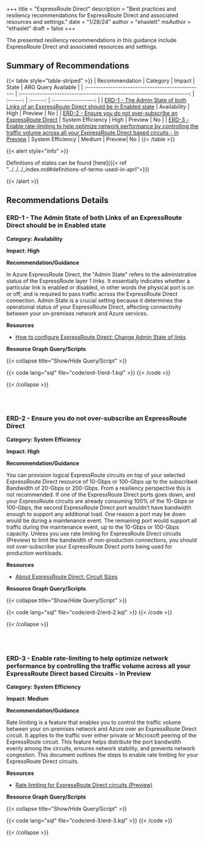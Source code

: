 +++
title = "ExpressRoute Direct"
description = "Best practices and resiliency recommendations for ExpressRoute Direct and associated resources and settings."
date = "1/28/24"
author = "ehaslett"
msAuthor = "ethaslet"
draft = false
+++

The presented resiliency recommendations in this guidance include ExpressRoute Direct and associated resources and settings.

## Summary of Recommendations

{{< table style="table-striped" >}}
| Recommendation | Category | Impact | State | ARG Query Available |
| :------------------------------------------------ | :---------------------------------------------------------------------: | :------: | :------: | :-----------------: |
| [ERD-1 - The Admin State of both Links of an ExpressRoute Direct should be in Enabled state](#erd-1---the-admin-state-of-both-links-of-an-expressroute-direct-should-be-in-enabled-state) | Availability | High | Preview | No |
| [ERD-2 - Ensure you do not over-subscribe an ExpressRoute Direct](#erd-2---ensure-you-do-not-over-subscribe-an-expressroute-direct) | System Efficiency | High | Preview | No |
| [ERD-3 - Enable rate-limiting to help optimize network performance by controlling the traffic volume across all your ExpressRoute Direct based circuits - In Preview](#erd-3---enable-rate-limiting-to-help-optimize-network-performance-by-controlling-the-traffic-volume-across-all-your-expressroute-direct-based-circuits---in-preview) | System Efficiency | Medium | Preview| No |
{{< /table >}}

{{< alert style="info" >}}

Definitions of states can be found [here]({{< ref "../../../_index.md#definitions-of-terms-used-in-aprl">}})

{{< /alert >}}

## Recommendations Details

### ERD-1 - The Admin State of both Links of an ExpressRoute Direct should be in Enabled state

**Category: Availability**

**Impact: High**

**Recommendation/Guidance**

In Azure ExpressRoute Direct, the "Admin State" refers to the administrative status of the ExpressRoute layer 1 links. It essentially indicates whether a particular link is enabled or disabled, in other words the physical port is on or off; and is required to pass traffic across the ExpressRoute Direct connection. Admin State is a crucial setting because it determines the operational status of your ExpressRoute Direct, affecting connectivity between your on-premises network and Azure services.

**Resources**

- [How to configure ExpressRoute Direct: Change Admin State of links](https://learn.microsoft.com/en-us/azure/expressroute/expressroute-howto-erdirect#state)

**Resource Graph Query/Scripts**

{{< collapse title="Show/Hide Query/Script" >}}

{{< code lang="sql" file="code/erd-1/erd-1.kql" >}} {{< /code >}}

{{< /collapse >}}

<br><br>

### ERD-2 - Ensure you do not over-subscribe an ExpressRoute Direct

**Category: System Efficiency**

**Impact: High**

**Recommendation/Guidance**

You can provision logical ExpressRoute circuits on top of your selected ExpressRoute Direct resource of 10-Gbps or 100-Gbps up to the subscribed Bandwidth of 20-Gbps or 200-Gbps. From a resiliency perspective this is not recommended. If one of the ExpressRoute Direct ports goes down, and your ExpressRoute circuits are already consuming 100% of the 10-Gbps or 100-Gbps, the second ExpressRoute Direct port wouldn’t have bandwidth enough to support any additional load. One reason a port may be down would be during a maintenance event. The remaining port would support all traffic during the maintenance event, up to the 10-Gbps or 100-Gbps capacity. Unless you use rate limiting for ExpressRoute Direct circuits (Preview) to limit the bandwidth of non-production connections, you should not over-subscribe your ExpressRoute Direct ports being used for production workloads.

**Resources**

- [About ExpressRoute Direct: Circuit Sizes](https://learn.microsoft.com/en-us/azure/expressroute/expressroute-erdirect-about?source=recommendations#circuit-sizes)

**Resource Graph Query/Scripts**

{{< collapse title="Show/Hide Query/Script" >}}

{{< code lang="sql" file="code/erd-2/erd-2.kql" >}} {{< /code >}}

{{< /collapse >}}

<br><br>

### ERD-3 - Enable rate-limiting to help optimize network performance by controlling the traffic volume across all your ExpressRoute Direct based Circuits - In Preview

**Category: System Efficiency**

**Impact: Medium**

**Recommendation/Guidance**

Rate limiting is a feature that enables you to control the traffic volume between your on-premises network and Azure over an ExpressRoute Direct circuit. It applies to the traffic over either private or Microsoft peering of the ExpressRoute circuit. This feature helps distribute the port bandwidth evenly among the circuits, ensures network stability, and prevents network congestion. This document outlines the steps to enable rate limiting for your ExpressRoute Direct circuits.

**Resources**

- [Rate limiting for ExpressRoute Direct circuits (Preview)](https://learn.microsoft.com/en-us/azure/expressroute/rate-limit)

**Resource Graph Query/Scripts**

{{< collapse title="Show/Hide Query/Script" >}}

{{< code lang="sql" file="code/erd-3/erd-3.kql" >}} {{< /code >}}

{{< /collapse >}}

<br><br>
